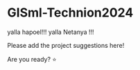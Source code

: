 # GISml-Technion2024

yalla hapoel!!!
yalla Netanya !!!

Please add the project suggestions here!

Are you ready? ⭐️
